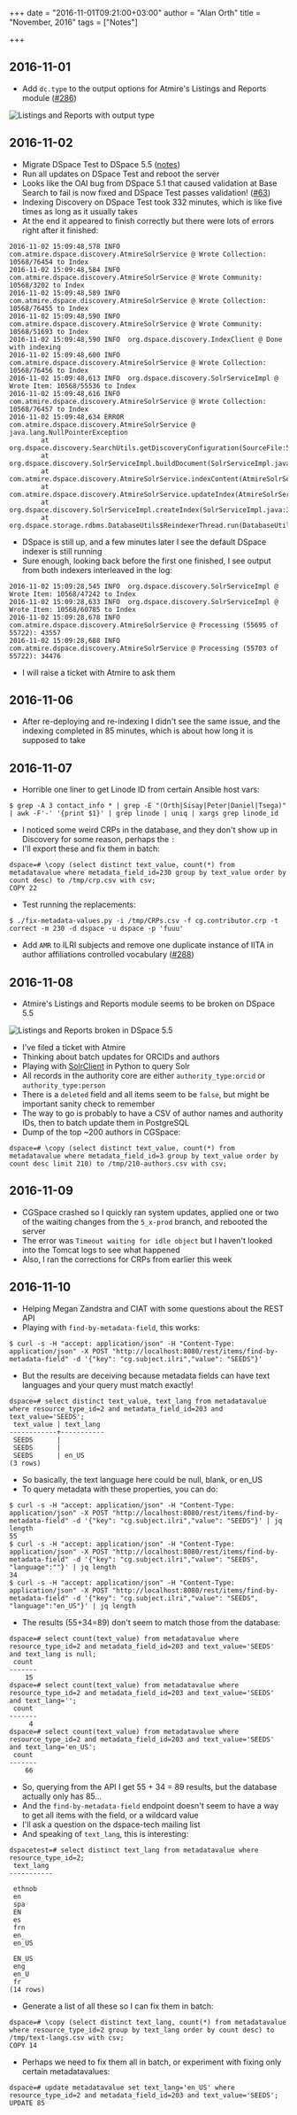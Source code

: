 +++
date = "2016-11-01T09:21:00+03:00"
author = "Alan Orth"
title = "November, 2016"
tags = ["Notes"]

+++
## 2016-11-01

- Add `dc.type` to the output options for Atmire's Listings and Reports module ([#286](https://github.com/ilri/DSpace/pull/286))

![Listings and Reports with output type](2016/11/listings-and-reports.png)

## 2016-11-02

- Migrate DSpace Test to DSpace 5.5 ([notes](https://gist.github.com/alanorth/61013895c6efe7095d7f81000953d1cf))
- Run all updates on DSpace Test and reboot the server
- Looks like the OAI bug from DSpace 5.1 that caused validation at Base Search to fail is now fixed and DSpace Test passes validation! ([#63](https://github.com/ilri/DSpace/issues/63))
- Indexing Discovery on DSpace Test took 332 minutes, which is like five times as long as it usually takes
- At the end it appeared to finish correctly but there were lots of errors right after it finished:

```
2016-11-02 15:09:48,578 INFO  com.atmire.dspace.discovery.AtmireSolrService @ Wrote Collection: 10568/76454 to Index
2016-11-02 15:09:48,584 INFO  com.atmire.dspace.discovery.AtmireSolrService @ Wrote Community: 10568/3202 to Index
2016-11-02 15:09:48,589 INFO  com.atmire.dspace.discovery.AtmireSolrService @ Wrote Collection: 10568/76455 to Index
2016-11-02 15:09:48,590 INFO  com.atmire.dspace.discovery.AtmireSolrService @ Wrote Community: 10568/51693 to Index
2016-11-02 15:09:48,590 INFO  org.dspace.discovery.IndexClient @ Done with indexing
2016-11-02 15:09:48,600 INFO  com.atmire.dspace.discovery.AtmireSolrService @ Wrote Collection: 10568/76456 to Index
2016-11-02 15:09:48,613 INFO  org.dspace.discovery.SolrServiceImpl @ Wrote Item: 10568/55536 to Index
2016-11-02 15:09:48,616 INFO  com.atmire.dspace.discovery.AtmireSolrService @ Wrote Collection: 10568/76457 to Index
2016-11-02 15:09:48,634 ERROR com.atmire.dspace.discovery.AtmireSolrService @
java.lang.NullPointerException
        at org.dspace.discovery.SearchUtils.getDiscoveryConfiguration(SourceFile:57)
        at org.dspace.discovery.SolrServiceImpl.buildDocument(SolrServiceImpl.java:824)
        at com.atmire.dspace.discovery.AtmireSolrService.indexContent(AtmireSolrService.java:821)
        at com.atmire.dspace.discovery.AtmireSolrService.updateIndex(AtmireSolrService.java:898)
        at org.dspace.discovery.SolrServiceImpl.createIndex(SolrServiceImpl.java:370)
        at org.dspace.storage.rdbms.DatabaseUtils$ReindexerThread.run(DatabaseUtils.java:945)
```

- DSpace is still up, and a few minutes later I see the default DSpace indexer is still running
- Sure enough, looking back before the first one finished, I see output from both indexers interleaved in the log:

```
2016-11-02 15:09:28,545 INFO  org.dspace.discovery.SolrServiceImpl @ Wrote Item: 10568/47242 to Index
2016-11-02 15:09:28,633 INFO  org.dspace.discovery.SolrServiceImpl @ Wrote Item: 10568/60785 to Index
2016-11-02 15:09:28,678 INFO  com.atmire.dspace.discovery.AtmireSolrService @ Processing (55695 of 55722): 43557
2016-11-02 15:09:28,688 INFO  com.atmire.dspace.discovery.AtmireSolrService @ Processing (55703 of 55722): 34476
```

- I will raise a ticket with Atmire to ask them

## 2016-11-06

- After re-deploying and re-indexing I didn't see the same issue, and the indexing completed in 85 minutes, which is about how long it is supposed to take

## 2016-11-07

- Horrible one liner to get Linode ID from certain Ansible host vars:

```
$ grep -A 3 contact_info * | grep -E "(Orth|Sisay|Peter|Daniel|Tsega)" | awk -F'-' '{print $1}' | grep linode | uniq | xargs grep linode_id
```

- I noticed some weird CRPs in the database, and they don't show up in Discovery for some reason, perhaps the `:`
- I'll export these and fix them in batch:

```
dspace=# \copy (select distinct text_value, count(*) from metadatavalue where metadata_field_id=230 group by text_value order by count desc) to /tmp/crp.csv with csv;
COPY 22
```

- Test running the replacements:

```
$ ./fix-metadata-values.py -i /tmp/CRPs.csv -f cg.contributor.crp -t correct -m 230 -d dspace -u dspace -p 'fuuu'
```

- Add `AMR` to ILRI subjects and remove one duplicate instance of IITA in author affiliations controlled vocabulary ([#288](https://github.com/ilri/DSpace/pull/288))

## 2016-11-08

- Atmire's Listings and Reports module seems to be broken on DSpace 5.5

![Listings and Reports broken in DSpace 5.5](2016/11/listings-and-reports-55.png)

- I've filed a ticket with Atmire
- Thinking about batch updates for ORCIDs and authors
- Playing with [SolrClient](https://github.com/moonlitesolutions/SolrClient) in Python to query Solr
- All records in the authority core are either `authority_type:orcid` or `authority_type:person`
- There is a `deleted` field and all items seem to be `false`, but might be important sanity check to remember
- The way to go is probably to have a CSV of author names and authority IDs, then to batch update them in PostgreSQL
- Dump of the top ~200 authors in CGSpace:

```
dspace=# \copy (select distinct text_value, count(*) from metadatavalue where metadata_field_id=3 group by text_value order by count desc limit 210) to /tmp/210-authors.csv with csv;
```

## 2016-11-09

- CGSpace crashed so I quickly ran system updates, applied one or two of the waiting changes from the `5_x-prod` branch, and rebooted the server
- The error was `Timeout waiting for idle object` but I haven't looked into the Tomcat logs to see what happened
- Also, I ran the corrections for CRPs from earlier this week

## 2016-11-10

- Helping Megan Zandstra and CIAT with some questions about the REST API
- Playing with `find-by-metadata-field`, this works:

```
$ curl -s -H "accept: application/json" -H "Content-Type: application/json" -X POST "http://localhost:8080/rest/items/find-by-metadata-field" -d '{"key": "cg.subject.ilri","value": "SEEDS"}'
```

- But the results are deceiving because metadata fields can have text languages and your query must match exactly!

```
dspace=# select distinct text_value, text_lang from metadatavalue where resource_type_id=2 and metadata_field_id=203 and text_value='SEEDS';
 text_value | text_lang
------------+-----------
 SEEDS      |
 SEEDS      |
 SEEDS      | en_US
(3 rows)
```

- So basically, the text language here could be null, blank, or en_US
- To query metadata with these properties, you can do:

```
$ curl -s -H "accept: application/json" -H "Content-Type: application/json" -X POST "http://localhost:8080/rest/items/find-by-metadata-field" -d '{"key": "cg.subject.ilri","value": "SEEDS"}' | jq length
55
$ curl -s -H "accept: application/json" -H "Content-Type: application/json" -X POST "http://localhost:8080/rest/items/find-by-metadata-field" -d '{"key": "cg.subject.ilri","value": "SEEDS", "language":""}' | jq length
34
$ curl -s -H "accept: application/json" -H "Content-Type: application/json" -X POST "http://localhost:8080/rest/items/find-by-metadata-field" -d '{"key": "cg.subject.ilri","value": "SEEDS", "language":"en_US"}' | jq length
```

- The results (55+34=89) don't seem to match those from the database:

```
dspace=# select count(text_value) from metadatavalue where resource_type_id=2 and metadata_field_id=203 and text_value='SEEDS' and text_lang is null;
 count
-------
    15
dspace=# select count(text_value) from metadatavalue where resource_type_id=2 and metadata_field_id=203 and text_value='SEEDS' and text_lang='';
 count
-------
     4
dspace=# select count(text_value) from metadatavalue where resource_type_id=2 and metadata_field_id=203 and text_value='SEEDS' and text_lang='en_US';
 count
-------
    66
```

- So, querying from the API I get 55 + 34 = 89 results, but the database actually only has 85...
- And the `find-by-metadata-field` endpoint doesn't seem to have a way to get all items with the field, or a wildcard value
- I'll ask a question on the dspace-tech mailing list
- And speaking of `text_lang`, this is interesting:

```
dspacetest=# select distinct text_lang from metadatavalue where resource_type_id=2;
 text_lang
-----------

 ethnob
 en
 spa
 EN
 es
 frn
 en_
 en_US

 EN_US
 eng
 en_U
 fr
(14 rows)
```

- Generate a list of all these so I can fix them in batch:

```
dspace=# \copy (select distinct text_lang, count(*) from metadatavalue where resource_type_id=2 group by text_lang order by count desc) to /tmp/text-langs.csv with csv;
COPY 14
```

- Perhaps we need to fix them all in batch, or experiment with fixing only certain metadatavalues:

```
dspace=# update metadatavalue set text_lang='en_US' where resource_type_id=2 and metadata_field_id=203 and text_value='SEEDS';
UPDATE 85
```
